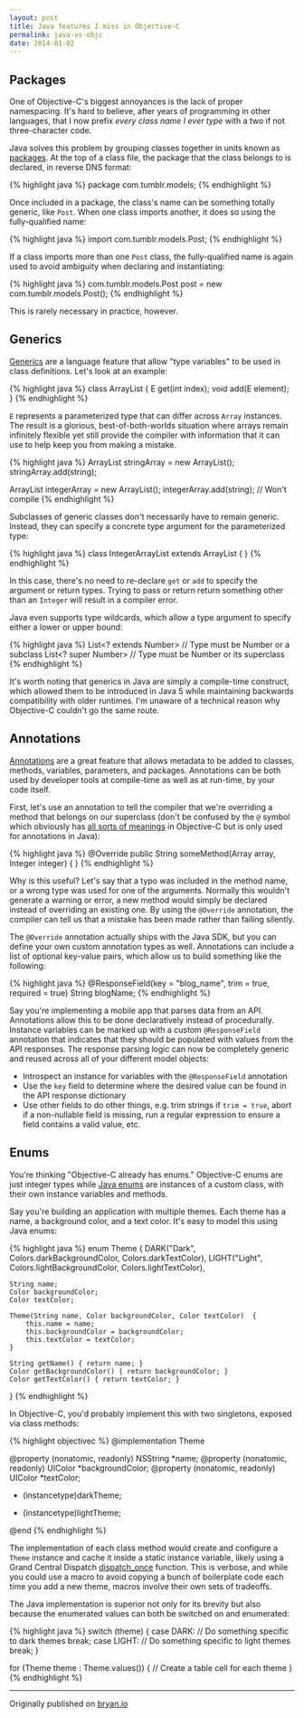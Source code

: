 ```yaml
---
layout: post
title: Java features I miss in Objective-C
permalink: java-vs-objc
date: 2014-01-02
---
```


## Packages

One of Objective-C's biggest annoyances is the lack of proper namespacing. It's hard to believe, after years of programming in other languages, that I now prefix *every class name I ever type* with a two if not three-character code.

Java solves this problem by grouping classes together in units known as [packages](http://en.wikipedia.org/wiki/Java_package). At the top of a class file, the package that the class belongs to is declared, in reverse DNS format:

{% highlight java %}
package com.tumblr.models;
{% endhighlight %}

Once included in a package, the class's name can be something totally generic, like `Post`. When one class imports another, it does so using the fully-qualified name:

{% highlight java %}
import com.tumblr.models.Post;
{% endhighlight %}

If a class imports more than one `Post` class, the fully-qualified name is again used to avoid ambiguity when declaring and instantiating:

{% highlight java %}
com.tumblr.models.Post post = new com.tumblr.models.Post();
{% endhighlight %}

This is rarely necessary in practice, however.

## Generics

[Generics](http://en.wikipedia.org/wiki/Generics_in_Java) are a language feature that allow "type variables" to be used in class definitions. Let's look at an example:

{% highlight java %}
class ArrayList<E> {
    E get(int index);
    void add(E element);
}
{% endhighlight %}

`E` represents a parameterized type that can differ across `Array` instances. The result is a glorious, best-of-both-worlds situation where arrays remain infinitely flexible yet still provide the compiler with information that it can use to help keep you from making a mistake.

{% highlight java %}
ArrayList<String> stringArray = new ArrayList<String>();
stringArray.add(string);

ArrayList<Integer> integerArray = new ArrayList<Integer>();
integerArray.add(string); // Won't compile
{% endhighlight %}

Subclasses of generic classes don't necessarily have to remain generic. Instead, they can specify a concrete type argument for the parameterized type:

{% highlight java %}
class IntegerArrayList extends ArrayList<Integer> {
}
{% endhighlight %}

In this case, there's no need to re-declare `get` or `add` to specify the argument or return types. Trying to pass or return return something other than an `Integer` will result in a compiler error.

Java even supports type wildcards, which allow a type argument to specify either a lower or upper bound:

{% highlight java %}
List<? extends Number>  // Type must be Number or a subclass
List<? super Number>    // Type must be Number or its superclass
{% endhighlight %}

It's worth noting that generics in Java are simply a compile-time construct, which allowed them to be introduced in Java 5 while maintaining backwards compatibility with older runtimes. I'm unaware of a technical reason why Objective-C couldn't go the same route.

## Annotations
[Annotations](http://en.wikipedia.org/wiki/Java_annotation) are a great feature that allows metadata to be added to classes, methods, variables, parameters, and packages. Annotations can be both used by developer tools at compile-time as well as at run-time, by your code itself.

First, let's use an annotation to tell the compiler that we're overriding a method that belongs on our superclass (don't be confused by the `@` symbol which obviously has [all sorts of meanings](http://nshipster.com/at-compiler-directives/) in Objective-C but is only used for annotations in Java):

{% highlight java %}
@Override
public String someMethod(Array array, Integer integer) {
}
{% endhighlight %}

Why is this useful? Let's say that a typo was included in the method name, or a wrong type was used for one of the arguments. Normally this wouldn't generate a warning or error, a new method would simply be declared instead of overriding an existing one. By using the `@Override` annotation, the compiler can tell us that a mistake has been made rather than failing silently.

The `@Override` annotation actually ships with the Java SDK, but you can define your own custom annotation types as well. Annotations can include a list of optional key-value pairs, which allow us to build something like the following:

{% highlight java %}
@ResponseField(key = "blog_name", trim = true, required = true)
String blogName;
{% endhighlight %}

Say you're implementing a mobile app that parses data from an API. Annotations allow this to be done declaratively instead of procedurally. Instance variables can be marked up with a custom `@ResponseField` annotation that indicates that they should be populated with values from the API responses. The response parsing logic can now be completely generic and reused across all of your different model objects:

* Introspect an instance for variables with the `@ResponseField` annotation
* Use the `key` field to determine where the desired value can be found in the API response dictionary
* Use other fields to do other things, e.g. trim strings if `trim = true`, abort if a non-nullable field is missing, run a regular expression to ensure a field contains a valid value, etc.

## Enums

You're thinking "Objective-C already has enums." Objective-C enums are just integer types while [Java enums](http://en.wikipedia.org/wiki/Enumerated_type#Java) are instances of a custom class, with their own instance variables and methods.

Say you're building an application with multiple themes. Each theme has a name, a background color, and a text color. It's easy to model this using Java enums:

{% highlight java %}
enum Theme {
    DARK("Dark", Colors.darkBackgroundColor, Colors.darkTextColor),
    LIGHT("Light", Colors.lightBackgroundColor, Colors.lightTextColor),

    String name;
    Color backgroundColor;
    Color textColor;

    Theme(String name, Color backgroundColor, Color textColor)  {
        this.name = name;
        this.backgroundColor = backgroundColor;
        this.textColor = textColor;
    }

    String getName() { return name; }
    Color getBackgroundColor() { return backgroundColor; }
    Color getTextColor() { return textColor; }
}
{% endhighlight %}

In Objective-C, you'd probably implement this with two singletons, exposed via class methods:

{% highlight objectivec %}
@implementation Theme

@property (nonatomic, readonly) NSString *name;
@property (nonatomic, readonly) UIColor *backgroundColor;
@property (nonatomic, readonly) UIColor *textColor;

+ (instancetype)darkTheme;

+ (instancetype)lightTheme;

@end
{% endhighlight %}

The implementation of each class method would create and configure a `Theme` instance and cache it inside a static instance variable, likely using a Grand Central Dispatch [dispatch_once](https://developer.apple.com/library/Mac/DOCUMENTATION/Performance/Reference/GCD_libdispatch_Ref/Reference/reference.html#//apple_ref/c/func/dispatch_once) function. This is verbose, and while you could use a macro to avoid copying a bunch of boilerplate code each time you add a new theme, macros involve their own sets of tradeoffs.

The Java implementation is superior not only for its brevity but also because the enumerated values can both be switched on and enumerated:

{% highlight java %}
switch (theme) {
    case DARK:
        // Do something specific to dark themes
        break;
    case LIGHT:
        // Do something specific to light themes
        break;
}

for (Theme theme : Theme.values()) {
    // Create a table cell for each theme
}
{% endhighlight %}

---

Originally published on [bryan.io](http://bryan.io)
